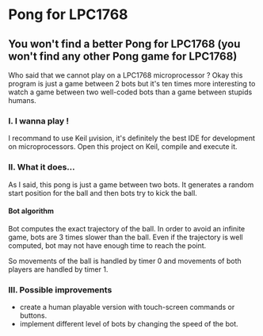 # Pong for LPC1768

## You won't find a better Pong for LPC1768 (you won't find any other Pong game for LPC1768)

Who said that we cannot play on a LPC1768 microprocessor ? Okay this program is just a game between 2 bots but it's ten times more interesting to watch a game between two well-coded bots than a game between stupids humans. 

### I. I wanna play !
I recommand to use Keil µvision, it's definitely the best IDE for development on microprocessors. Open this project on Keil, compile and execute it. 

### II. What it does...
As I said, this pong is just a game between two bots. It generates a random start position for the ball and then bots try to kick the ball. 
#### Bot algorithm
Bot computes the exact trajectory of the ball. In order to avoid an infinite game, bots are 3 times slower than the ball. Even if the trajectory is well computed, bot may not have enough time to reach the point. 

So movements of the ball is handled by timer 0 and movements of both players are handled by timer 1. 

### III. Possible improvements
- create a human playable version with touch-screen commands or buttons.
- implement different level of bots by changing the speed of the bot. 

